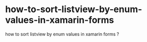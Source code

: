 # how-to-sort-listview-by-enum-values-in-xamarin-forms
how to sort listview by enum values in xamarin forms ?
